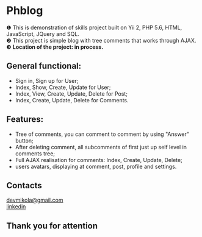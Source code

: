 Phblog
============================
&#10102;  This is demonstration of skills project built on Yii 2, PHP 5.6, HTML, JavaScript, JQuery and SQL.</br>
&#10103;  This project is simple blog with tree comments that works through AJAX.</br>
&#10104;  <b>Location of the project: in process.</b>

General functional:
------------------------------------
* Sign in, Sign up for User; 
* Index, Show, Create, Update for User;
* Index, View, Create, Update, Delete for Post;
* Index, Create, Update, Delete for Comments.

Features:
------------------------------------
* Tree of comments, you can comment to comment by using "Answer" button;
* After deleting comment, all subcomments of first just up self level in comments tree;
* Full AJAX realisation for comments: Index, Create, Update, Delete;<br>
* users avatars, displaying at comment, post, profile and settings.

Contacts
------------------------------------
devmikola@gmail.com</br>
[linkedin](https://ua.linkedin.com/pub/николай-андрушко/100/152/6b7)

<b><h2>Thank you for attention</h2></b>
